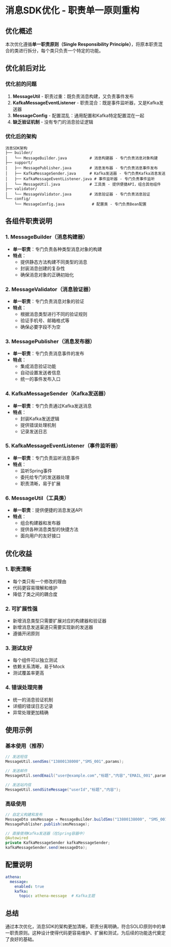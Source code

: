 # 消息SDK优化 - 职责单一原则重构

## 优化概述

本次优化遵循**单一职责原则（Single Responsibility Principle）**，将原本职责混合的类进行拆分，每个类只负责一个特定的功能。

## 优化前后对比

### 优化前的问题

1. **MessageUtil** - 职责过重：既负责消息构建，又负责事件发布
2. **KafkaMessageEventListener** - 职责混合：既是事件监听器，又是Kafka发送器
3. **MessageConfig** - 配置混乱：通用配置和Kafka特定配置混在一起
4. **缺乏验证机制** - 没有专门的消息验证逻辑

### 优化后的架构

```
消息SDK架构
├── builder/
│   └── MessageBuilder.java          # 消息构建器 - 专门负责消息对象构建
├── support/
│   ├── MessagePublisher.java        # 消息发布器 - 专门负责消息事件发布
│   ├── KafkaMessageSender.java      # Kafka发送器 - 专门负责Kafka消息发送
│   ├── KafkaMessageEventListener.java # 事件监听器 - 专门负责事件监听
│   └── MessageUtil.java             # 工具类 - 提供便捷API，组合其他组件
├── validator/
│   └── MessageValidator.java        # 消息验证器 - 专门负责消息验证
└── config/
    └── MessageConfig.java            # 配置类 - 专门负责Bean配置
```

## 各组件职责说明

### 1. MessageBuilder（消息构建器）

- **单一职责**：专门负责各种类型消息对象的构建
- **特点**：
    - 提供静态方法构建不同类型的消息
    - 封装消息创建的复杂性
    - 确保消息对象的正确初始化

### 2. MessageValidator（消息验证器）

- **单一职责**：专门负责消息对象的验证
- **特点**：
    - 根据消息类型进行不同的验证规则
    - 验证手机号、邮箱格式等
    - 确保必要字段不为空

### 3. MessagePublisher（消息发布器）

- **单一职责**：专门负责消息事件的发布
- **特点**：
    - 集成消息验证功能
    - 自动设置发送者信息
    - 统一的事件发布入口

### 4. KafkaMessageSender（Kafka发送器）

- **单一职责**：专门负责通过Kafka发送消息
- **特点**：
    - 封装Kafka发送逻辑
    - 提供错误处理机制
    - 记录发送日志

### 5. KafkaMessageEventListener（事件监听器）

- **单一职责**：专门负责监听消息事件
- **特点**：
    - 监听Spring事件
    - 委托给专门的发送器处理
    - 职责清晰，易于扩展

### 6. MessageUtil（工具类）

- **单一职责**：提供便捷的消息发送API
- **特点**：
    - 组合构建器和发布器
    - 提供各种消息类型的快捷方法
    - 面向用户的友好接口

## 优化收益

### 1. 职责清晰

- 每个类只有一个修改的理由
- 代码更容易理解和维护
- 降低了类之间的耦合度

### 2. 可扩展性强

- 新增消息类型只需要扩展对应的构建器和验证器
- 新增消息发送渠道只需要实现新的发送器
- 遵循开闭原则

### 3. 测试友好

- 每个组件可以独立测试
- 依赖关系清晰，易于Mock
- 测试覆盖率更高

### 4. 错误处理完善

- 统一的消息验证机制
- 详细的错误日志记录
- 异常处理更加精确

## 使用示例

### 基本使用（推荐）

```java
// 发送短信
MessageUtil.sendSms("13800138000","SMS_001",params);

// 发送邮件
MessageUtil.sendEmail("user@example.com","标题","内容","EMAIL_001",params);

// 发送站内信
MessageUtil.sendSiteMessage("userId","标题","内容");
```

### 高级使用

```java
// 自定义构建和发布
MessageDto smsMessage = MessageBuilder.buildSms("13800138000", "SMS_001", params);
MessagePublisher.publish(smsMessage);

// 直接使用Kafka发送器（在Spring容器中）
@Autowired
private KafkaMessageSender kafkaMessageSender;
kafkaMessageSender.send(messageDto);
```

## 配置说明

```yaml
athena:
  message:
    enabled: true
    kafka:
      topic: athena-message  # Kafka主题
```

## 总结

通过本次优化，消息SDK的架构更加清晰，职责分离明确，符合SOLID原则中的单一职责原则。这种设计使得代码更容易维护、扩展和测试，为后续的功能迭代奠定了良好的基础。
